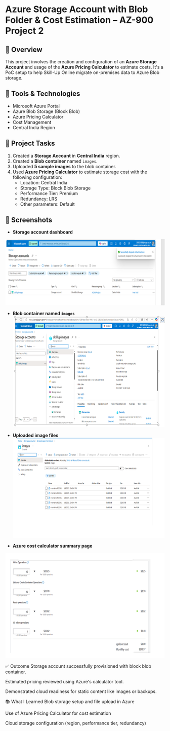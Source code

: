 # Azure Storage Account with Blob Folder & Cost Estimation – AZ-900 Project 2

## 🚀 Overview

This project involves the creation and configuration of an **Azure Storage Account** and usage of the **Azure Pricing Calculator** to estimate costs. It's a PoC setup to help Skill-Up Online migrate on-premises data to Azure Blob storage.

## 🧰 Tools & Technologies

- Microsoft Azure Portal
- Azure Blob Storage (Block Blob)
- Azure Pricing Calculator
- Cost Management
- Central India Region

## 🔄 Project Tasks

1. Created a **Storage Account** in **Central India** region.
2. Created a **Blob container** named `images`.
3. Uploaded **5 sample images** to the blob container.
4. Used **Azure Pricing Calculator** to estimate storage cost with the following configuration:
   - Location: Central India
   - Storage Type: Block Blob Storage
   - Performance Tier: Premium
   - Redundancy: LRS
   - Other parameters: Default

## 📸 Screenshots

- **Storage account dashboard**  
 <img width="637" height="209" alt="image" src="./screenshots/Image1" />


- **Blob container named `images`**  
  <img width="642" height="351" alt="image" src="./screenshots/Image2" />


- **Uploaded image files**  
  <img width="641" height="315" alt="image" src="./screenshots/Image3" />

- **Azure cost calculator summary page**  
 <img width="629" height="332" alt="image" src="./screenshots/Image4" />


✅ Outcome
Storage account successfully provisioned with block blob container.

Estimated pricing reviewed using Azure's calculator tool.

Demonstrated cloud readiness for static content like images or backups.

📚 What I Learned
Blob storage setup and file upload in Azure

Use of Azure Pricing Calculator for cost estimation

Cloud storage configuration (region, performance tier, redundancy)
